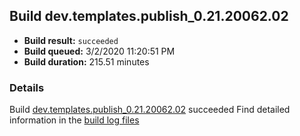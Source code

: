 ## Build dev.templates.publish_0.21.20062.02
- **Build result:** `succeeded`
- **Build queued:** 3/2/2020 11:20:51 PM
- **Build duration:** 215.51 minutes
### Details
Build [dev.templates.publish_0.21.20062.02](https://winappstudio.visualstudio.com/web/build.aspx?pcguid=a4ef43be-68ce-4195-a619-079b4d9834c2&builduri=vstfs%3a%2f%2f%2fBuild%2fBuild%2f33087) succeeded
Find detailed information in the [build log files]()

